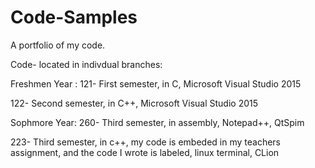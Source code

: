 # Code-Samples
A portfolio of my code. 

Code- located in indivdual branches:

Freshmen Year : 
121- First semester, in C, Microsoft Visual Studio 2015

122- Second semester, in C++, Microsoft Visual Studio 2015

Sophmore Year:
260- Third semester, in assembly, Notepad++, QtSpim

223- Third semester, in c++, my code is embeded in my teachers assignment, and the code I wrote is labeled, linux terminal, CLion

